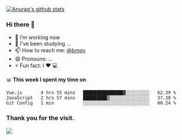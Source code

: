 [![Anurag's github stats](https://github-readme-stats.vercel.app/api?username=bmqy)](https://github.com/anuraghazra/github-readme-stats)
### Hi there 👋
- 🔭 I’m working now
- 🌱 I've been studying ...
- 📫 How to reach me: [@bmqy](https://t.me/bmqytg)
- 😄 Pronouns: ...
- ⚡ Fun fact:  I ❤️ 💻

📊 **This week I spent my time on**
<!--START_SECTION:waka-->
```text
Vue.js       4 hrs 55 mins   ███████████████▓░░░░░░░░░   62.39 % 
JavaScript   2 hrs 57 mins   █████████▒░░░░░░░░░░░░░░░   37.38 % 
Git Config   1 min           ░░░░░░░░░░░░░░░░░░░░░░░░░   00.24 % 
```
<!--END_SECTION:waka-->

### Thank you for the visit.
![](http://profile-counter.glitch.me/bmqy/count.svg)
